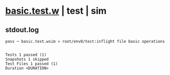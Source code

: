 # [basic.test.w](../../../../../../examples/tests/sdk_tests/fs/basic.test.w) | test | sim

## stdout.log
```log
pass ─ basic.test.wsim » root/env0/test:inflight file basic operations
 
 
Tests 1 passed (1)
Snapshots 1 skipped
Test Files 1 passed (1)
Duration <DURATION>
```

